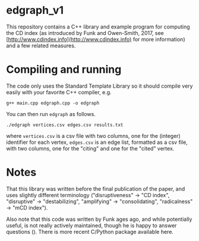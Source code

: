 # edgraph_v1

This repository contains a C++ library and example program for computing the CD index (as introduced by Funk and Owen-Smith, 2017, see [http://www.cdindex.info](http://www.cdindex.info) for more information) and a few related measures. 

# Compiling and running
The code only uses the Standard Template Library so it should compile very easily with your favorite C++ compiler, e.g.

`g++ main.cpp edgraph.cpp -o edgraph`

You can then run `edgraph` as follows.

`./edgraph vertices.csv edges.csv results.txt`

where `vertices.csv` is a csv file with two columns, one for the (integer) identifier for each vertex, `edges.csv` is an edge list, formatted as a csv file, with two columns, one for the "citing" and one for the "cited" vertex. 

# Notes
That this library was written before the final publication of the paper, and uses slightly different terminology ("disruptiveness" -> "CD index", "disruptive" -> "destabilizing", "amplifying" -> "consolidating", "radicalness" -> "mCD index"). 

Also note that this code was written by Funk ages ago, and while potentially useful, is not really actively maintained, though he is happy to answer questions (). There is more recent C/Python package available here. 